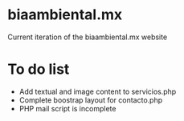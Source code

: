 # biaambiental.mx
Current iteration of the biaambiental.mx website

# To do list
- Add textual and image content to servicios.php
- Complete boostrap layout for contacto.php
- PHP mail script is incomplete
